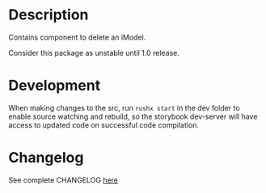 # Description

Contains component to delete an iModel.

Consider this package as unstable until 1.0 release.

# Development

When making changes to the src, run `rushx start` in the dev folder to enable source watching and rebuild, so the storybook dev-server will have access to updated code on successful code compilation.

# Changelog

See complete CHANGELOG [here](./CHANGELOG.md)
